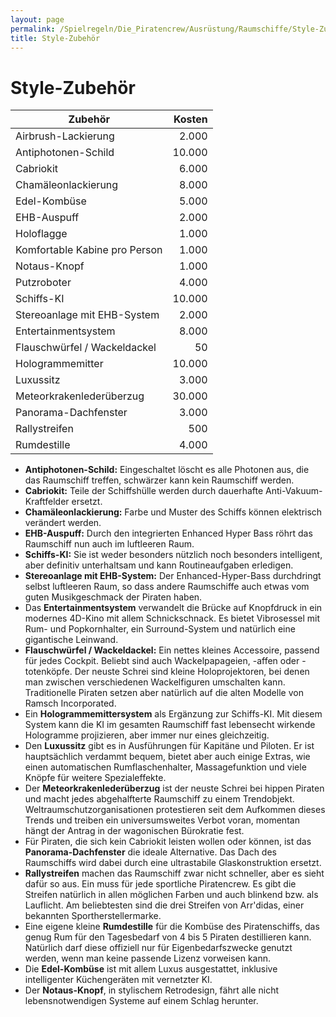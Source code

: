 ```yaml
---
layout: page
permalink: /Spielregeln/Die_Piratencrew/Ausrüstung/Raumschiffe/Style-Zubehör
title: Style-Zubehör
---
```


# Style-Zubehör

| Zubehör | Kosten |
| ------- | -----: |
| Airbrush-Lackierung | 2.000 |
| Antiphotonen-Schild | 10.000 |
| Cabriokit | 6.000 |
| Chamäleonlackierung | 8.000 |
| Edel-Kombüse | 5.000 |
| EHB-Auspuff | 2.000 |
| Holoflagge | 1.000 |
| Komfortable Kabine pro Person | 1.000 |
| Notaus-Knopf | 1.000 |
| Putzroboter | 4.000 |
| Schiffs-KI | 10.000 |
| Stereoanlage mit EHB-System | 2.000 |
| Entertainmentsystem | 8.000 |
| Flauschwürfel / Wackeldackel | 50 |
| Hologrammemitter | 10.000 |
| Luxussitz | 3.000 |
| Meteorkrakenlederüberzug | 30.000 |
| Panorama-Dachfenster | 3.000 |
| Rallystreifen | 500 |
| Rumdestille | 4.000 |

- **Antiphotonen-Schild:** Eingeschaltet löscht es alle Photonen aus, die das Raumschiff treffen, schwärzer kann kein Raumschiff werden.
- **Cabriokit:** Teile der Schiffshülle werden durch dauerhafte Anti-Vakuum-Kraftfelder ersetzt.
- **Chamäleonlackierung:** Farbe und Muster des Schiffs können elektrisch verändert werden.
- **EHB-Auspuff:** Durch den integrierten Enhanced Hyper Bass röhrt das Raumschiff nun auch im luftleeren Raum.
- **Schiffs-KI:** Sie ist weder besonders nützlich noch besonders intelligent, aber definitiv unterhaltsam und kann Routineaufgaben erledigen.
- **Stereoanlage mit EHB-System:** Der Enhanced-Hyper-Bass durchdringt selbst luftleeren Raum, so dass andere Raumschiffe auch etwas vom guten Musikgeschmack der Piraten haben.
- Das **Entertainmentsystem** verwandelt die Brücke auf Knopfdruck in ein modernes 4D-Kino mit allem Schnickschnack. Es bietet Vibrosessel mit Rum- und Popkornhalter, ein Surround-System und natürlich eine gigantische Leinwand.
- **Flauschwürfel / Wackeldackel:** Ein nettes kleines Accessoire, passend für jedes Cockpit. Beliebt sind auch Wackelpapageien, -affen oder -totenköpfe. Der neuste Schrei sind kleine Holoprojektoren, bei denen man zwischen verschiedenen Wackelfiguren umschalten kann. Traditionelle Piraten setzen aber natürlich auf die alten Modelle von Ramsch Incorporated.
- Ein **Hologrammemittersystem** als Ergänzung zur Schiffs-KI. Mit diesem System kann die KI im gesamten Raumschiff fast lebensecht wirkende Hologramme projizieren, aber immer nur eines gleichzeitig.
- Den **Luxussitz** gibt es in Ausführungen für Kapitäne und Piloten. Er ist hauptsächlich verdammt bequem, bietet aber auch einige Extras, wie einen automatischen Rumflaschenhalter, Massagefunktion und viele Knöpfe für weitere Spezialeffekte.
- Der **Meteorkrakenlederüberzug** ist der neuste Schrei bei hippen Piraten und macht jedes abgehalfterte Raumschiff zu einem Trendobjekt. Weltraumschutzorganisationen protestieren seit dem Aufkommen dieses Trends und treiben ein universumsweites Verbot voran, momentan hängt der Antrag in der wagonischen Bürokratie fest.
- Für Piraten, die sich kein Cabriokit leisten wollen oder können, ist das **Panorama-Dachfenster** die ideale Alternative. Das Dach des Raumschiffs wird dabei durch eine ultrastabile Glaskonstruktion ersetzt.
- **Rallystreifen** machen das Raumschiff zwar nicht schneller, aber es sieht dafür so aus. Ein muss für jede sportliche Piratencrew. Es gibt die Streifen natürlich in allen möglichen Farben und auch blinkend bzw. als Lauflicht. Am beliebtesten sind die drei Streifen von Arr&#39;didas, einer bekannten Sportherstellermarke.
- Eine eigene kleine **Rumdestille** für die Kombüse des Piratenschiffs, das genug Rum für den Tagesbedarf von 4 bis 5 Piraten destillieren kann. Natürlich darf diese offiziell nur für Eigenbedarfszwecke genutzt werden, wenn man keine passende Lizenz vorweisen kann.
- Die **Edel-Kombüse** ist mit allem Luxus ausgestattet, inklusive intelligenter Küchengeräten mit vernetzter KI.
- Der **Notaus-Knopf**, in stylischem Retrodesign, fährt alle nicht lebensnotwendigen Systeme auf einem Schlag herunter.
